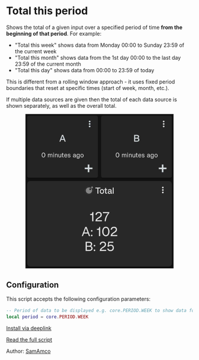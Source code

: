 # Total this period

Shows the total of a given input over a specified period of time **from the beginning of that period**. For example:
- "Total this week" shows data from Monday 00:00 to Sunday 23:59 of the current week
- "Total this month" shows data from the 1st day 00:00 to the last day 23:59 of the current month
- "Total this day" shows data from 00:00 to 23:59 of today

This is different from a rolling window approach - it uses fixed period boundaries that reset at specific times (start of week, month, etc.).

If multiple data sources are given then the total of each data source is shown separately, as well as the overall total.

<div style="text-align: center;">
    <img src="image.jpg" alt="Total this period" style="width: 400px; height: auto;">
</div>

## Configuration

This script accepts the following configuration parameters:

```lua
-- Period of data to be displayed e.g. core.PERIOD.WEEK to show data for this week
local period = core.PERIOD.WEEK
```

[Install via deeplink](trackandgraph://lua_inject_url?url=https://raw.githubusercontent.com/SamAmco/track-and-graph/refs/heads/master/docs/docs/lua/community/text/total-this-period/script.lua)

[Read the full script](./script.lua)

Author: [SamAmco](https://github.com/SamAmco)
